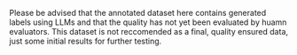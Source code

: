 Please be advised that the annotated dataset here contains generated labels using LLMs and that the quality has not yet been evaluated by huamn evaluators. This dataset is not reccomended as a final, quality ensured data, just some initial results for further testing.
